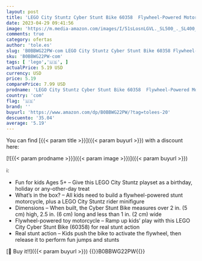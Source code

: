 ```yaml
---
layout: post
title: 'LEGO City Stuntz Cyber Stunt Bike 60358  Flywheel-Powered Motorbike Toy to Perform Jumps and Tricks  Action Toys for Boys and Girls Ages 5 Plus  Extension Set'
date: 2023-04-29 09:41:56
image: 'https://m.media-amazon.com/images/I/51sLosnLGVL._SL500_._SL400_.jpg'
comments: true
category: ofertas
author: 'tole.es'
slug: 'B0BBWG22PW-com LEGO City Stuntz Cyber Stunt Bike 60358 Flywheel-Powered...'
sku: 'B0BBWG22PW-com'
tags: [ 'lego','🇺🇸', ]
actualPrice: 5.19 USD
currency: USD
price: 5.19
comparePrice: 7.99 USD
prodname: 'LEGO City Stuntz Cyber Stunt Bike 60358  Flywheel-Powered Motorbike Toy to Perform Jumps and Tricks  Action Toys for Boys and Girls Ages 5 Plus  Extension Set'
country: 'com'
flag: '🇺🇸'
brand: ''
buyurl: 'https://www.amazon.com/dp/B0BBWG22PW/?tag=tolees-20'
descuento: '35.04'
average: '5.19'
---
```


You can find [{{< param title >}}]({{< param buyurl >}}) with a discount here:

[![{{< param prodname >}}]({{< param image >}})]({{< param buyurl >}})

ℹ️:

- Fun for kids Ages 5+ – Give this LEGO City Stuntz playset as a birthday, holiday or any-other-day treat
- What’s in the box? – All kids need to build a flywheel-powered stunt motorcycle, plus a LEGO City Stuntz rider minifigure
- Dimensions – When built, the Cyber Stunt Bike measures over 2 in. (5 cm) high, 2.5 in. (6 cm) long and less than 1 in. (2 cm) wide
- Flywheel-powered toy motorcycle – Ramp up kids’ play with this LEGO City Cyber Stunt Bike (60358) for real stunt action
- Real stunt action – Kids push the bike to activate the flywheel, then release it to perform fun jumps and stunts

[🛒 Buy it!!]({{< param buyurl >}})
{{<world>}}B0BBWG22PW{{</world>}}
